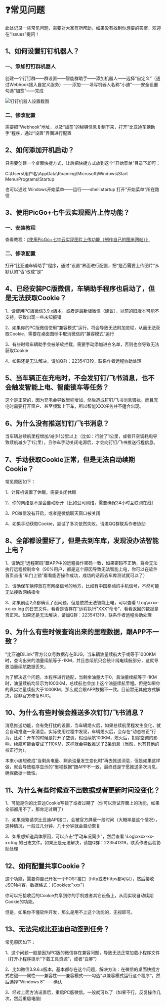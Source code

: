 # ❓常见问题

此处记录一些常见问题，需要对大家有所帮助，如果没有找到你想要的答案，欢迎在“Issues”提问！ 

## 1、如何设置钉钉机器人？

### 一、添加钉钉群机器人

创建一个钉钉群——群设置——智能群助手——添加机器人——选择“自定义”（通过Webhook接入自定义服务）——添加——填写机器人名称“小迪”——安全设置勾选“加签”——完成

![钉钉机器人设置截图](https://cdn.jsdelivr.net/gh/flydoos/BYDCarHelper/Images/Robot-1.0.0.png)

### 二、修改配置

需要把“Webhook”地址，以及“加签”的秘钥信息复制下来，打开“比亚迪车辆助手”程序，通过“设置”界面进行配置

## 2、如何添加开机启动？

只需要创建一个桌面快捷方式，让后把快捷方式放到这个“开始菜单”目录下即可：

C:\Users\用户名\AppData\Roaming\Microsoft\Windows\Start Menu\Programs\Startup

也可以通过 Windows开始菜单——运行——shell:startup 打开“开始菜单”所在路径

## 3、使用PicGo+七牛云实现图片上传功能？

### 一、安装教程

查看教程：[《使用PicGo+七牛云实现图片上传功能（制作自己的图床网站）》](https://www.wuleba.com/?p=1919)

### 二、修改配置

打开“比亚迪车辆助手”程序，通过“设置”界面进行配置，把“是否需要上传图片”从默认的“否”改成“是”

## 4、已经安装PC版微信，车辆助手程序也启动了，但是无法获取Cookie？

1、请使用PC版微信3.9.x版本，或者是最新版微信（建议），以前的旧版本可能不支持，导致出现一些未知报错

2、如果你的PC版微信使用“兼容模式”运行，将会导致无法附加进程，从而无法获取Cookie，需要在桌面图标中取消微信的“兼容模式”运行

3、有些时候车辆助手会被杀软拦截，需要手动添加进白名单，否则也会导致无法获取Cookie

4、如果还是无法解决，请加Q群：223541319，联系作者远程协助处理

## 5、当车辆正在充电时，不会发钉钉/飞书消息，也不会触发智能上电、智能锁车等任务？

这个是正常的，因为充电会导致里程增加，然后造成钉钉/飞书消息骚扰。而且充电时需要打开窗户、甚至频繁上下车，所以智能XXX任务并不适合出现。

## 6、为什么没有推送钉钉/飞书消息？

当车辆总续航里程增加/减少1公里以上（比如：行驶了1公里，或者开空调耗电导致续航减少了1公里），且停车手动关闭电源后，才会向钉钉/飞书推送行程信息。

## 7、手动获取Cookie正常，但是无法自动续期Cookie？

常见原因如下：

1、计算机设置了休眠，需要关闭休眠

2、你的网络是不是会自动断开（比如公司网络，需要确保24小时互联网在线）

3、PC微信没有开启，或者是微信聊天窗口被关闭

4、如果手动获取Cookie，尝试了多次依然失败，请进QQ群联系作者协助

## 8、全部都设置好了，但是去到车库，发现没办法智能上电？

1、请确定“远程密码”跟APP中的远程操作密码一致，如果密码不正确，将会无法执行远程控制命令（90%用户，都是这个原因导致无法智能上电，你可以在软件首页点击“车门上锁”看看能否操作成功，成功的话再去车库测试就可以了）

2、请确保车辆停放在有网络信号的地方，比如有中国移动的手机信号，不然可能无法接收网络指令

3、如果前面2点都确认了没问题，但是依然无法智能上电，可以查看 \Log\xxxx-xx-xx.log 的日志文件，看看是否存在“远程执行"XXX"命令”，看看返回的数据是否正常。如果还是无法解决，请加Q群：223541319，联系作者远程协助处理

## 9、为什么有些时候查询出来的里程数据，跟APP不一致？

“比亚迪DiLink”官方公众号数据存在BUG，当车辆油量续航大于或等于1000KM时，查询出来的油量续航等于-1KM，并且总续航只会统计纯电续航部分，这就导致油量续航数据丢失。

为了解决这个问题，本程序进行适配，当剩余油量大于0，且油量续航等于-1KM时，油量续航均显示为1000KM，总续航也会加上这个油量续航里程。但是如果你的真实油量续航大于1000KM，那么就会跟APP数据不一致。目前暂无其他方式解决，除非官方修复BUG。

## 10、为什么有些时候会推送多次钉钉/飞书消息？

消息推送功能，会有免打扰的设置，当车辆熄火后，如果总续航里程发生变化，就会自动推送一条消息。实际使用过程中发现，车辆熄火后，会存在“动态校正”行为，比如：开车的时候是打开了空调，假设续航100KM，熄火后，扣除空调的影响，续航可能会变成了110KM，这样就会导致推送了2条消息（当然，也有其他的校正行为）。

本来小编想改成“当剩余电量、剩余油量发生变化时”再去推送消息，但是如果这样做，就会导致程序显示的“里程数据”跟APP不一致，最终还是宁愿推送多次消息，确保数据一致性。

## 11、为什么有些时候查不出数据或者更新时间没变化？

1、可能是你的比亚迪Cookie写错了或者过期了（你可以测试界面上的功能，如果全部都用不了，那肯定过期了）

2、如果频繁请求比亚迪API接口，会被官方屏蔽一段时间（大概率是这个情况），这种情况，一般过几分钟、几十分钟就会自动恢复

3、如果想知道具体原因，可以点击“手动车况同步”，然后查看 \Log\xxxx-xx-xx.log 的日志文件。如果还是无法解决，请加Q群：223541319，联系作者远程协助处理

## 12、如何配置共享Cookie？

这个功能，需要你自己开发一个POST接口（http或者https都可以），然后接收JSON内容，数据格式：{Cookies:"xxx"}

你可以把接收后的Cookie共享到你的手机或者其它设备上，从而实现自动续期Cookie的功能。

但是，如果你不懂软件开发，那么是用不上这个功能的，无视即可。

## 13、无法完成比亚迪自动签到任务？

常见原因如下：

1、这个问题一般是因为PC版的微信存在兼容问题，导致无法正常加载小程序文件（打开小程序提示“下载工具资源”，或者“白屏”）

2、比如微信3.9.6.x版本，基本都存在这个问题，解决方法：在微信的桌面快捷方式右键——属性——兼容性——兼容模式——勾选“以兼容模式运行这个程序”，然后选择“Windows 8”——确认

3、经过上面方法设置后，重启PC版微信，一般就可以了（如果不行，反复操作几次，然后重启电脑）
